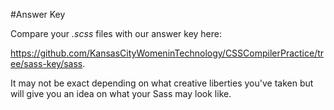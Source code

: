 #Answer Key

Compare your _.scss_ files with our answer key here: 

https://github.com/KansasCityWomeninTechnology/CSSCompilerPractice/tree/sass-key/sass. 

It may not be exact depending on what creative liberties you've taken but will give you an idea on what your Sass may look like.